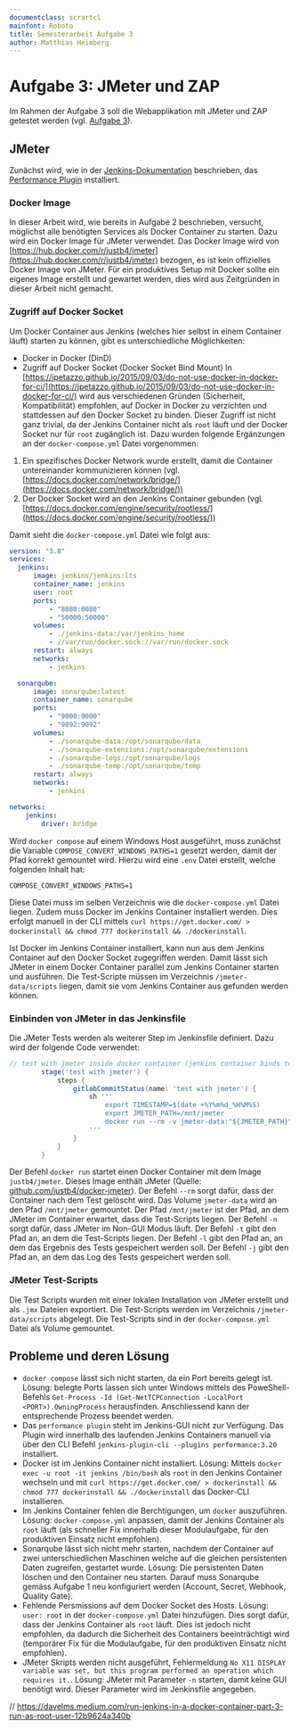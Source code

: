 ```yaml
---
documentclass: scrartcl
mainfont: Roboto
title: Semesterarbeit Aufgabe 3
author: Matthias Heimberg
---
```


# Aufgabe 3: JMeter und ZAP

Im Rahmen der Aufgabe 3 soll die Webapplikation mit JMeter und ZAP getestet werden (vgl. [Aufgabe 3](https://moodle.ffhs.ch/mod/assign/view.php?id=4133081)).

## JMeter
Zunächst wird, wie in der [Jenkins-Dokumentation](https://www.jenkins.io/doc/book/using/using-jmeter-with-jenkins/) beschrieben, das [Performance Plugin](https://plugins.jenkins.io/performance) installiert. 
### Docker Image
In dieser Arbeit wird, wie bereits in Aufgabe 2 beschrieben, versucht, möglichst alle benötigten Services als Docker Container zu starten. Dazu wird ein Docker Image für JMeter verwendet. Das Docker Image wird von [https://hub.docker.com/r/justb4/jmeter](https://hub.docker.com/r/justb4/jmeter) bezogen, es ist kein offizielles Docker Image von JMeter. Für ein produktives Setup mit Docker sollte ein eigenes Image erstellt und gewartet werden, dies wird aus Zeitgründen in dieser Arbeit nicht gemacht. 

### Zugriff auf Docker Socket
Um Docker Container aus Jenkins (welches hier selbst in einem Container läuft) starten zu können, gibt es unterschiedliche Möglichkeiten:
- Docker in Docker (DinD)
- Zugriff auf Docker Socket (Docker Socket Bind Mount)
In [https://jpetazzo.github.io/2015/09/03/do-not-use-docker-in-docker-for-ci/](https://jpetazzo.github.io/2015/09/03/do-not-use-docker-in-docker-for-ci/) wird aus verschiedenen Gründen (Sicherheit, Kompatibilität) empfohlen, auf Docker in Docker zu verzichten und stattdessen auf den Docker Socket zu binden. Dieser Zugriff ist nicht ganz trivial, da der Jenkins Container nicht als `root` läuft und der Docker Socket nur für `root` zugänglich ist. Dazu wurden folgende Ergänzungen an der `docker-compose.yml` Datei vorgenommen:
1. Ein spezifisches Docker Network wurde erstellt, damit die Container untereinander kommunizieren können (vgl. [https://docs.docker.com/network/bridge/](https://docs.docker.com/network/bridge/))
2. Der Docker Socket wird an den Jenkins Container gebunden (vgl. [https://docs.docker.com/engine/security/rootless/](https://docs.docker.com/engine/security/rootless/))

Damit sieht die `docker-compose.yml` Datei wie folgt aus:
```yaml
version: "3.8"
services:
  jenkins:
      image: jenkins/jenkins:lts
      container_name: jenkins
      user: root
      ports:
          - "8080:8080"
          - "50000:50000"
      volumes:
          - ./jenkins-data:/var/jenkins_home
          - //var/run/docker.sock://var/run/docker.sock
      restart: always
      networks:
          - jenkins

  sonarqube:
      image: sonarqube:latest
      container_name: sonarqube
      ports:
          - "9000:9000"
          - "9092:9092"
      volumes:
          - ./sonarqube-data:/opt/sonarqube/data
          - ./sonarqube-extensions:/opt/sonarqube/extensions
          - ./sonarqube-logs:/opt/sonarqube/logs
          - ./sonarqube-temp:/opt/sonarqube/temp
      restart: always
      networks:
          - jenkins

networks:
    jenkins:
        driver: bridge
```
Wird `docker compose` auf einem Windows Host ausgeführt, muss zunächst die Variable `COMPOSE_CONVERT_WINDOWS_PATHS=1` gesetzt werden, damit der Pfad korrekt gemountet wird. Hierzu wird eine `.env` Datei erstellt, welche folgenden Inhalt hat:
```env
COMPOSE_CONVERT_WINDOWS_PATHS=1
```
Diese Datei muss im selben Verzeichnis wie die `docker-compose.yml` Datei liegen. Zudem muss Docker im Jenkins Container installiert werden. Dies erfolgt manuell in der CLI mittels `curl https://get.docker.com/ > dockerinstall && chmod 777 dockerinstall && ./dockerinstall`.

Ist Docker im Jenkins Container installiert, kann nun aus dem Jenkins Container auf den Docker Socket zugegriffen werden. Damit lässt sich JMeter in einem Docker Container parallel zum Jenkins Container starten und ausführen. Die Test-Scripte müssen im Verzeichnis `/jmeter-data/scripts` liegen, damit sie vom Jenkins Container aus gefunden werden können.

### Einbinden von JMeter in das Jenkinsfile
Die JMeter Tests werden als weiterer Step im Jenkinsfile definiert. Dazu wird der folgende Code verwendet:
```groovy
// test with jmeter inside docker container (jenkins container binds to docker socket on host)
        stage('test with jmeter') {
            steps {
                gitlabCommitStatus(name: 'test with jmeter') {
                    sh '''
                        export TIMESTAMP=$(date +%Y%m%d_%H%M%S)
                        export JMETER_PATH=/mnt/jmeter
                        docker run --rm -v jmeter-data:"${JMETER_PATH}" justb4/jmeter -n -t /mnt/jmeter/scripts -l "${JMETER_PATH}"/tmp/result_"${TIMESTAMP}".jtl -j "${JMETER_PATH}/tmp/jmeter_${TIMESTAMP}".log 
                    '''
                }
            }
        }
```
Der Befehl `docker run` startet einen Docker Container mit dem Image `justb4/jmeter`. Dieses Image enthält JMeter (Quelle: [github.com/justb4/docker-jmeter](https://github.com/justb4/docker-jmeter)). Der Befehl `--rm` sorgt dafür, dass der Container nach dem Test gelöscht wird. Das Volume `jmeter-data` wird an den Pfad `/mnt/jmeter` gemountet. Der Pfad `/mnt/jmeter` ist der Pfad, an dem JMeter im Container erwartet, dass die Test-Scripts liegen. Der Befehl `-n` sorgt dafür, dass JMeter im Non-GUI Modus läuft. Der Befehl `-t` gibt den Pfad an, an dem die Test-Scripts liegen. Der Befehl `-l` gibt den Pfad an, an dem das Ergebnis des Tests gespeichert werden soll. Der Befehl `-j` gibt den Pfad an, an dem das Log des Tests gespeichert werden soll.




### JMeter Test-Scripts
Die Test Scripts wurden mit einer lokalen Installation von JMeter erstellt und als `.jmx` Dateien exportiert. Die Test-Scripts werden im Verzeichnis `/jmeter-data/scripts` abgelegt. Die Test-Scripts sind in der `docker-compose.yml` Datei als Volume gemountet. 

## Probleme und deren Lösung
- `docker compose` lässt sich nicht starten, da ein Port bereits gelegt ist. Lösung: belegte Ports lassen sich unter Windows mittels des PoweShell-Befehls `Get-Process -Id (Get-NetTCPConnection -LocalPort <PORT>).OwningProcess` herausfinden. Anschliessend kann der entsprechende Prozess beendet werden.
- Das `performance plugin` steht im Jenkins-GUI nicht zur Verfügung. Das Plugin wird innerhalb des laufenden Jenkins Containers manuell via über den CLI Befehl `jenkins-plugin-cli --plugins performance:3.20` installiert.
- Docker ist im Jenkins Container nicht installiert. Lösung: Mittels `docker exec -u root -it jenkins /bin/bash` als `root` in den Jenkins Container wechseln und mit `curl https://get.docker.com/ > dockerinstall && chmod 777 dockerinstall && ./dockerinstall` das Docker-CLI installieren. 
- Im Jenkins Container fehlen die Berchtigungen, um `docker` auszuführen. Lösung: `docker-compose.yml` anpassen, damit der Jenkins Container als `root` läuft (als schneller Fix innerhalb dieser Modulaufgabe, für den produktiven Einsatz nicht empfohlen).
- Sonarqube lässt sich nicht mehr starten, nachdem der Container auf zwei unterschiedlichen Maschinen welche auf die gleichen persistenten Daten zugreifen, gestartet wurde. Lösung: Die persistenten Daten löschen und den Container neu starten. Darauf muss Sonarqube gemäss Aufgabe 1 neu konfiguriert werden (Account, Secret, Webhook, Quality Gate).
- Fehlende Persmissions auf dem Docker Socket des Hosts. Lösung: `user: root` in der `docker-compose.yml` Datei hinzufügen. Dies sorgt dafür, dass der Jenkins Container als `root` läuft. Dies ist jedoch nicht empfohlen, da dadurch die Sicherheit des Containers beeinträchtigt wird (temporärer Fix für die Modulaufgabe, für den produktiven Einsatz nicht empfohlen).
- JMeter Skripts werden nicht ausgeführt, Fehlermeldung `No X11 DISPLAY variable was set, but this program performed an operation which requires it.`. Lösung: JMeter mit Parameter `-n` starten, damit keine GUI benötigt wird. Dieser Parameter wird im Jenkinsfile angegeben.

// https://davelms.medium.com/run-jenkins-in-a-docker-container-part-3-run-as-root-user-12b9624a340b